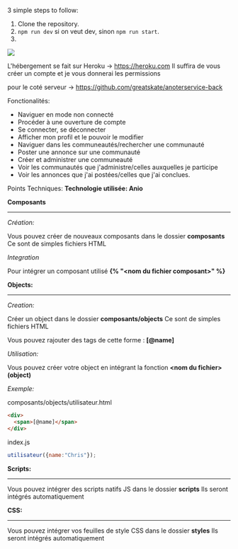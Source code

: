 3 simple steps to follow:

1) Clone the repository.
2) `npm run dev` si on veut dev, sinon `npm run start`.
3)

![](https://media.giphy.com/media/14kdiJUblbWBXy/giphy.gif)

L'hébergement se fait sur Heroku -> https://heroku.com
Il suffira de vous créer un compte et je vous donnerai les permissions

pour le coté serveur -> https://github.com/greatskate/anoterservice-back

Fonctionalités:

- Naviguer en mode non connecté
- Procéder à une ouverture de compte
- Se connecter, se déconnecter
- Afficher mon profil et le pouvoir le modifier
- Naviguer dans les communeautés/rechercher une communauté
- Poster une annonce sur une communauté
- Créer et administrer une communeauté
- Voir les communautés que j'administre/celles auxquelles je participe
- Voir les annonces que j'ai postées/celles que j'ai conclues.


Points Techniques:
**Technologie utilisée: Anio**

__**Composants**__
_________

*Création:*

Vous pouvez créer de nouveaux composants dans le dossier **composants**
Ce sont de simples fichiers HTML

*Integration*

Pour intégrer un composant utilisé **{% "\<nom du fichier composant>" %}**
  
 **__Objects:__**
 _________
 
 *Creation:*
 
 Créer un object dans le dossier **composants/objects**
 Ce sont de simples fichiers HTML

Vous pouvez rajouter des tags de cette forme : **\[@name]**

*Utilisation:*

Vous pouvez créer votre object en intégrant la fonction **\<nom du fichier>(object)**

*Exemple:*

composants/objects/utilisateur.html

```html
<div>
  <span>[@name]</span>
</div>
```

index.js
```js
utilisateur({name:"Chris"});
```

**__Scripts:__**
_________________

Vous pouvez intégrer des scripts natifs JS dans le dossier **scripts** 
Ils seront intégrés automatiquement

**__CSS:__**
_____________

Vous pouvez intégrer vos feuilles de style CSS dans le dossier **styles** 
Ils seront intégrés automatiquement
